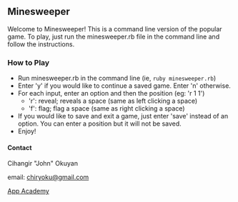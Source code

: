 Minesweeper
-------------

Welcome to Minesweeper! This is a command line version of the popular game. To play, just run the minesweeper.rb file in the command line and follow the instructions.

### How to Play

+ Run minesweeper.rb in the command line (ie, `ruby minesweeper.rb`)
+ Enter 'y' if you would like to continue a saved game. Enter 'n' otherwise.
+ For each input, enter an option and then the position (eg: 'r 1 1')
  + 'r': reveal; reveals a space (same as left clicking a space)
  + 'f': flag; flag a space (same as right clicking a space)
+ If you would like to save and exit a game, just enter 'save' instead of an option. You can enter a position but it will not be saved.
+ Enjoy!

#### Contact
Cihangir "John" Okuyan

email: chiryoku@gmail.com

[App Academy](http://www.appacademy.io/#p-home)
